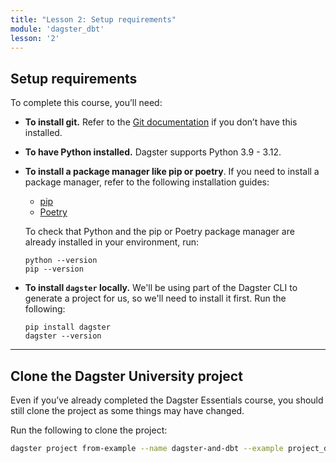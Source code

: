 ```yaml
---
title: "Lesson 2: Setup requirements"
module: 'dagster_dbt'
lesson: '2'
---
```


## Setup requirements

To complete this course, you’ll need:

- **To install git.** Refer to the [Git documentation](https://github.com/git-guides/install-git) if you don’t have this installed.
- **To have Python installed.**  Dagster supports Python 3.9 - 3.12.
- **To install a package manager like pip or poetry**. If you need to install a package manager, refer to the following installation guides:
  - [pip](https://pip.pypa.io/en/stable/installation/)
  - [Poetry](https://python-poetry.org/docs/)

   To check that Python and the pip or Poetry package manager are already installed in your environment, run:

   ```shell
   python --version
   pip --version
   ```
- **To install `dagster` locally.** We'll be using part of the Dagster CLI to generate a project for us, so we'll need to install it first. Run the following:

  ```shell
  pip install dagster
  dagster --version
  ```

---

## Clone the Dagster University project

Even if you’ve already completed the Dagster Essentials course, you should still clone the project as some things may have changed.

Run the following to clone the project:

```bash
dagster project from-example --name dagster-and-dbt --example project_du_dbt_starter
```
